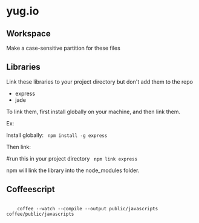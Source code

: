 yug.io 
======

Workspace
---
Make a case-sensitive partition for these files

Libraries
---
Link these libraries to your project directory but don't add them to the repo

* express
* jade

To link them, first install globally on your machine, and then link them.

Ex:

Install globally:
<code>
	npm install -g express
</code>

Then link: 

#run this in your project directory
<code>
	npm link express
</code>

npm will link the library into the node_modules folder.

Coffeescript
--
<code>
	coffee --watch --compile --output public/javascripts coffee/public/javascripts
</code>

